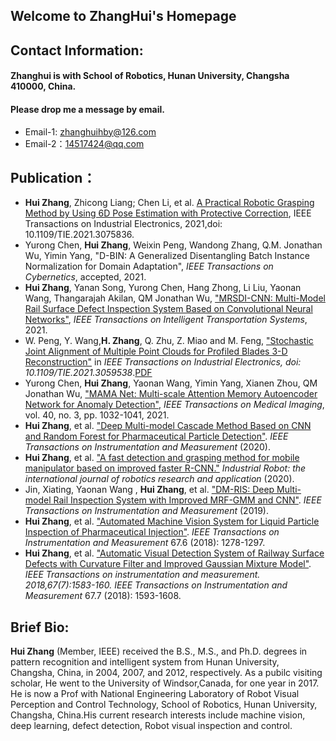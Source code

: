 ## Welcome to ZhangHui's Homepage 

## Contact Information:

#### Zhanghui is with School of Robotics, Hunan University, Changsha 410000, China.
#### Please drop me a message by email.

- Email-1: zhanghuihby@126.com
- Email-2：14517424@qq.com

## Publication：
- **Hui Zhang**, Zhicong Liang; Chen Li, et al. [A Practical Robotic Grasping Method by Using 6D Pose Estimation with Protective Correction](https://ieeexplore.ieee.org/document/9422206), IEEE Transactions on Industrial Electronics, 2021,doi: 10.1109/TIE.2021.3075836.
- Yurong Chen, **Hui Zhang**, Weixin Peng, Wandong Zhang, Q.M. Jonathan Wu, Yimin Yang, "D-BIN: A Generalized Disentangling Batch Instance Normalization for Domain Adaptation", _IEEE Transactions on Cybernetics_, accepted, 2021.
- **Hui Zhang**, Yanan Song, Yurong Chen, Hang Zhong, Li Liu, Yaonan Wang, Thangarajah Akilan, QM Jonathan Wu, ["MRSDI-CNN: Multi-Model Rail Surface Defect Inspection System Based on Convolutional Neural Networks"](https://ieeexplore.ieee.org/document/9508786), _IEEE Transactions on Intelligent Transportation Systems_, 2021.
- W. Peng, Y. Wang,**H. Zhang**, Q. Zhu, Z. Miao and M. Feng, ["Stochastic Joint Alignment of Multiple Point Clouds for Profiled Blades 3-D Reconstruction"](https://ieeexplore.ieee.org/document/9361431) in _IEEE Transactions on Industrial Electronics, doi: 10.1109/TIE.2021.3059538_.[PDF](/Publicaiton/Stochastic_Joint_Alignment_of_Multiple_Point_Clouds_for_Profiled_Blades_3-D_Reconstruction.pdf)
- Yurong Chen, **Hui Zhang**, Yaonan Wang, Yimin Yang, Xianen Zhou, QM Jonathan Wu, ["MAMA Net: Multi-scale Attention Memory Autoencoder Network for Anomaly Detection"](https://ieeexplore.ieee.org/document/9296333), _IEEE Transactions on Medical Imaging_, vol. 40, no. 3, pp. 1032-1041, 2021.
- **Hui Zhang**, et al. ["Deep Multi-model Cascade Method Based on CNN and Random Forest for Pharmaceutical Particle Detection"](https://ieeexplore.ieee.org/abstract/document/8998087). _IEEE Transactions on Instrumentation and Measurement_ (2020).
- **Hui Zhang**, et al. ["A fast detection and grasping method for mobile manipulator based on improved faster R-CNN."](https://www.ingentaconnect.com/content/mcb/049/2020/00000047/00000002/art00004?crawler=true&mimetype=application/pdf) _Industrial Robot: the international journal of robotics research and application_ (2020).
- Jin, Xiating, Yaonan Wang , **Hui Zhang**, et al. ["DM-RIS: Deep Multi-model Rail Inspection System with Improved MRF-GMM and CNN"](https://ieeexplore.ieee.org/document/8692707). _IEEE Transactions on Instrumentation and Measurement_ (2019).
- **Hui Zhang**, et al. ["Automated Machine Vision System for Liquid Particle Inspection of Pharmaceutical Injection"](https://ieeexplore.ieee.org/document/8294289). _IEEE Transactions on Instrumentation and Measurement_ 67.6 (2018): 1278-1297.
- **Hui Zhang**, et al. ["Automatic Visual Detection System of Railway Surface Defects with Curvature Filter and Improved Gaussian Mixture Model"](https://ieeexplore.ieee.org/document/8304596). _IEEE Transactions on instrumentation and measurement. 2018,67(7):1583-160. IEEE Transactions on Instrumentation and Measurement_ 67.7 (2018): 1593-1608.
 
## Brief Bio:
**Hui Zhang** (Member, IEEE) received the B.S., M.S., and Ph.D. degrees in pattern recognition and intelligent system from Hunan University, Changsha, China, in 2004, 2007, and 2012, respectively. As a pubilc visiting scholar, He went to the University of Windsor,Canada, for one year in 2017. He is now a Prof with National Engineering Laboratory of Robot Visual Perception and Control Technology, School of Robotics, Hunan University, Changsha, China.His current research interests include machine vision, deep learning, defect detection, Robot visual inspection and control.
